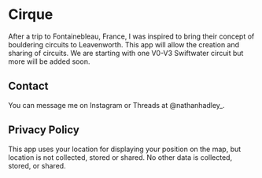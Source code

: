 # Cirque

After a trip to Fontainebleau, France, I was inspired to bring their concept of bouldering circuits to Leavenworth. This app will allow the creation and sharing of circuits. We are starting with one V0-V3 Swiftwater circuit but more will be added soon.

## Contact

You can message me on Instagram or Threads at @nathanhadley_. 

## Privacy Policy

This app uses your location for displaying your position on the map, but location is not collected, stored or shared. No other data is collected, stored, or shared.

